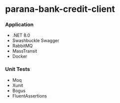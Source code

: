 # parana-bank-credit-client

### Application

- .NET 8.0
- Swashbuckle Swagger
- RabbitMQ
- MassTransit
- Docker

### Unit Tests

- Moq
- Xunit
- Bogus
- FluentAssertions
